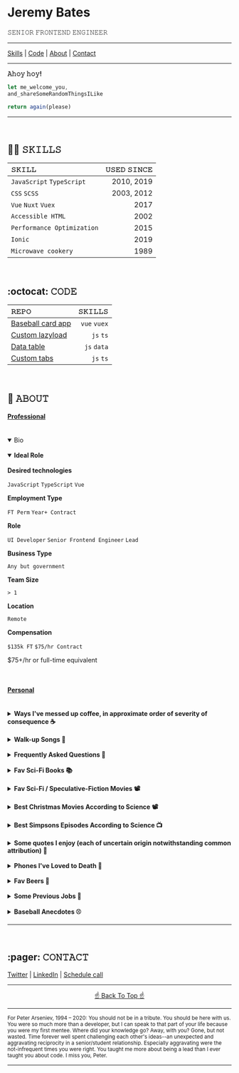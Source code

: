 <span id="jbatesTop"></span>

<h1>Jeremy Bates</h1>
<p>𝚂𝙴𝙽𝙸𝙾𝚁 𝙵𝚁𝙾𝙽𝚃𝙴𝙽𝙳 𝙴𝙽𝙶𝙸𝙽𝙴𝙴𝚁</p>
<hr>
<a href="#skills">Skills</a> | <a href="#code">Code</a> | <a href="#about">About</a> | <a href="#contact">Contact</a> 

<!-- |  <br><details><summary>About</summary><br><a href="#">Bio</a><br><a href="#idealrole">Ideal Role</a> <br><a href="https://raw.githubusercontent.com/jeremybatesDC/jeremybatesDC/main/jbates_resume_2021.pdf"> Résumé</a><br><a href="#scifibooks">Personal</a></details> |
| :--- |
-->
<hr>

<strong align="center"><b>𝙰𝚑𝚘𝚢 𝚑𝚘𝚢!</b></strong>

```javascript
let me_welcome_you,
and_shareSomeRandomThingsILike

return again(please)
```

<hr>

<!-- code -->
<!-- https://github.com/jeremybatesDC/baseballCardMakerApp/blob/v6/src/components/TextSlidersVuex.vue -->
<!-- what about nav stuff i wrote at penfed too? -->
<!-- top50 https://github.com/jeremybatesDC/dataTableExpandableWithCharts -->
<!-- like tabs vertical? With dark mode? https://github.com/jeremybatesDC/tabsVertical -->
<!-- Intersection Observer -->

<!-- consider jump nav at bottom too -->

<!-- Sites
 - iiba.org [Muze Silver Award] 
- sme.org [Muze Sliver]
- asisonline.org
- iftevent.org [AVA Platinum]
- americanchemistry.com
- aiim.org [W3 Silver] -->


<br id="skills"/>
<h2>🧑‍💻 𝚂𝙺𝙸𝙻𝙻𝚂</h2>

| 𝚂𝙺𝙸𝙻𝙻                           | 𝚄𝚂𝙴𝙳 𝚂𝙸𝙽𝙲𝙴          |
| :--- | ---: |
| `JavaScript` `TypeScript` | 2010, 2019          |
| `CSS` `SCSS`                    | 2003, 2012     | 
| `Vue` `Nuxt` `Vuex` | 2017 | 
| `Accessible HTML`                   | 2002         | 
| `Performance Optimization`                   | 2015         |
| `Ionic` | 2019    | 
| `Microwave cookery`                   | 1989         |

<br id="code">
<h2>:octocat: 𝙲𝙾𝙳𝙴</h2>

| 𝚁𝙴𝙿𝙾                           | 𝚂𝙺𝙸𝙻𝙻𝚂          |
| :--- | ---: |
| <a href="https://github.com/jeremybatesDC/baseballCardMakerApp/blob/v6/src/components/TextSlidersVuex.vue">Baseball card app</a> | `vue` `vuex` |
| <a href="https://github.com/jeremybatesDC/intersectionObserverLazyLoad">Custom lazyload</a> | `js` `ts` | 
| <a href="https://github.com/jeremybatesDC/dataTableExpandableWithCharts">Data table</a> | `js` `data` | 
| <a href="https://github.com/jeremybatesDC/tabsVertical">Custom tabs</a> | `js` `ts`         | 

<br id="idealrole">

<span id="about"><span>

<h2>📖 𝙰𝙱𝙾𝚄𝚃</h2>

<h4><ins>Professional</ins></h4>
<br>

<details open>
<summary>Bio</summary>
</details>

<br>

<details open>
	<summary><strong>Ideal Role</strong></summary>

<span>
<br />
<b>Desired technologies</b>
	
`JavaScript` `TypeScript` `Vue`
<br>

<b>Employment Type</b>

`FT Perm` `Year+ Contract` 

<b>Role</b>

`UI Developer` `Senior Frontend Engineer` `Lead`

<b>Business Type</b>

`Any but government`

<b>Team Size</b>

`> 1`

<b>Location</b>

`Remote`

<b>Compensation</b>

`$135k FT` `$75/hr Contract`

$75+/hr or full-time equivalent   


</span>
</details>

<!-- Conferences Attended including virtual ones over past year (smashing and speed workshop -- about to do vue masters and vue conf -->
<!-- Conferences attended
- Smashing Performance
Workshop: 2020
- SmashingConfNY: 2018
- JSConfUS: 2018
- O’Reilly Fluent: 2017
- NationJS: 2015, 17
- ForwardJS: 2016
- Event Apart DC: 2012, 13
- HTML5DevConf: 2011, 12 -->


<br id="personal">
<h4><ins>Personal</ins></h4>
<br />



<!--learn always - reduce complexity at every opportunity. - "write code, not too much, mostly functions."
accessibility is soul of internet name things well / legibility > micro-optimizations
spend most time reading not writing code -- kyle simpson
empower designers and allow them to see right away what available component options are. This avoids the issue that harms so many projects: inadvertent functional requirements drawn into designs.
gotta ship. if you're doing a site at an agency, avoid looking at client site in production. They do weird stuff with it and, as long as you've workd to educate client ahead of time with documentation too, you've just got to let it go. Kind of like being a journalist and not reading your stuff in print because invariably the editor will tweak it in ways you don't want/like. But that's the reality. gatekeepers are assholes. don't be one. share and learn together -->


<details>
	<summary>
		<strong>Ways I've messed up coffee, in approximate order of severity of consequence ☕</strong>
	</summary>
	<span><br>

* forgot water
* forgot grounds
* brewed with old grounds
* scooped-in grounds while basket missing
* scooped-in new grounds atop old grounds, overflowing basket
* double water, overflowing coffeemaker
* single cup upside down
* carafe misaligned
* carafe absent

<hr>
</span>
</details>

<br />


<details id="walkupsongs">
	<summary>
		<strong>Walk-up Songs 🎵</strong>
	</summary>
	<span><br />

| 𝚂𝙾𝙽𝙶                           | 𝙰𝚁𝚃𝙸𝚂𝚃               |
| :--- | ---: |
| **Mah Nà Mah Nà**                    | Piero Umiliani (Henson Cover)          | 
| **Whispering**                    | Alex Clare          | 
| **You'll be Under My Wheels**                    | The Prodigy         | 
| **Certified Air Raid Material**                    | edIT         | 
| **Converting Vegetarians**                    | Infected Mushroom         | 
| **Fanfare for the Common Man**                    | Aaron Copeland         | 



<hr>

</span>
</details>

<br />

<details id="faqs">
	<summary>
		<strong>Frequently Asked Questions 🤔</strong>
	</summary>
	<span><br />
&nbsp;&nbsp;&nbsp;&nbsp;❝ Where is my phone? ❞ <br><br>
&nbsp;&nbsp;&nbsp;&nbsp;❝ Have I had this beer before? ❞ <br><br>
&nbsp;&nbsp;&nbsp;&nbsp;❝ Henry, what do we do when we're sad and mad? ❞ <br><br>
&nbsp;&nbsp;&nbsp;&nbsp;❝ What should we have for a snack? ❞

<hr>

</span>
</details>


<br id="scifibooks"/>

<details id="">
	<summary>
		<strong>Fav Sci-Fi Books 📚</strong>
	</summary>
	<span><br>
		
| 𝚃𝙸𝚃𝙻𝙴                           | 𝙰𝚄𝚃𝙷𝙾𝚁               |
| :--- | ---: |
| *On the Beach*                    | Nevil Shute          | 
| *Level 7*                         | Mordecai Roshwald    |
| *Doomsday Book*                   | Connie Willis        |
| *A Canticle for Leibowitz*        | Walter M. Miller Jr. |
| *Ender's Game*                    | Orson Scott Card     | 
| *Down & Out in the Magic Kingdom* | Cory Doctorow        |    
| *The Naked Sun*                   | Isaac Asimov         |    
| *The Martian Chronicles*          | Ray Bradbury         |        
| *The Sparrow*                     | Mary Doria Russell   |             
| *Emphyrio*                        | Jack Vance           |          
| *The Book of Strange New Things*  | Michel Faber         |             

<hr>
</span>
</details>

<br id="scifimovies"/>

<details id="">
	<summary>
		<strong>Fav Sci-Fi / Speculative-Fiction Movies 📽️</strong>
	</summary>
	<span><br>
		
| 𝚃𝙸𝚃𝙻𝙴 | 𝚂𝚄𝙱𝙶𝙴𝙽𝚁𝙴(𝚂) |
| :--- | ---: |
| **12 Monkeys** | `Time travel` `Post-apocalyptic` |
| **History of Future Folk** | `Invasion` `Comedy` `Musical` |
| **Attack the Block**    | `Invasion` `Comedy` |
| **Ex Machina**          | `AI`                               |
| **Sorry to Bother You** | `Dystopic` `Dark comedy`            |
| **Demolition Man**      | `Human popsicle` `Comedy` `Dystopic` |
| **Ad Astra**            | `Sadstronaut`                      |
| **Dr. Strangelove** | `Apocalyptic` `Comedy` |
| **The Vast of Night**   | `UFOs` `Retro`                      |
| **Stingray Sam**   | `Musical` `Western`                      |
| **War Games**          | `AI` `Hacker`                        |
| **Okja**                | `Dark comedy`                      |

<hr>

</span>
</details>

<br />

<details id="">
	<summary>
		<strong>Best Christmas Movies According to Science 📽️</strong>
	</summary>
	<span><br />


| 𝚃𝙸𝚃𝙻𝙴                           |  𝚂𝚄𝙱𝙶𝙴𝙽𝚁𝙴(𝚂)               |
| :--- | ---: |
| **Scrooged**                         | `Christmas Carol`    |
| **The Night Before**                    | `Quarter-life crisis`          | 
| **Muppet Christmas Carol**                   | `Christmas Carol` `Musical`       |
| **Gremlins**        | `Horror` `Comedy` |
| **Die Hard**                    | `Action` `Yippee-ki-yay` | 
| **Rare Exports: A Christmas Tale**        | `Horror` `Fairy tale` |

<hr>

</span>
</details>

<br />

<details id="">
	<summary>
		<strong>Best Simpsons Episodes According to Science 📺</strong>
	</summary>
	<span><br />

| 𝚃𝙸𝚃𝙻𝙴                           | 𝙴𝙿𝙸𝚂𝙾𝙳𝙴               |
| :--- | ---: |
| **New Kid on the Block**                    | s4e8          | 
| **Rosebud**                         | s5e4    |
| **Last Exit to Springfield**                   | s4e17       |
| **Duffless**        | s4e16 |
| **Whacking Day**                    | s4e20 | 

<hr>

</span>
</details>

<br />

<details id="">
	<summary>
		<strong>Some quotes I enjoy (each of uncertain origin notwithstanding common
			attribution) 💬</strong>
	</summary>
	<span><br />
	&nbsp;&nbsp;&nbsp;&nbsp; ❝ Despite the high cost of living, it remains popular. ❞<br /><br />
&nbsp;&nbsp;&nbsp;&nbsp; ❝ Outside of a dog, a book is man's best friend. Inside of a dog, it's too dark to read. ❞<br /><br />
&nbsp;&nbsp;&nbsp;&nbsp; ❝ If brute force doesn't work, you're not using enough. ❞<br /><br />
&nbsp;&nbsp;&nbsp;&nbsp; ❝ [Have a good day] Thank you, but I've made other plans. ❞<br /><br />
&nbsp;&nbsp;&nbsp;&nbsp; ❝ When you come to a fork in the road, take it. ❞<br /><br />
&nbsp;&nbsp;&nbsp;&nbsp; ❝ It is like a finger that points to the moon. Don't look at the finger, or you will miss all the heavenly glory. ❞<br />
<hr>

</span>
</details>

<br />

<details id="phones" >
	<summary>
		<strong>Phones I've Loved to Death 📱</strong>
	</summary>
	<span><br />


|                𝙿𝙷𝙾𝙽𝙴           | 𝙲𝙰𝚄𝚂𝙴 𝙾𝙵 𝙳𝙴𝙰𝚃𝙷              |
| :--- | ---: |
| **Nexus 5**                         | Died in my hands on a Bermuda beach  |
| **Moto Atrix**                    |  Bricked  | 
| **Siemens sx66**                   | Died twitching on Haight Street of injuries sustained from its defenestration      |
| **iPhone 4**        | Screen burned by a too loosely hinged desk lamp in a Reykjavík hotel room |
| **Audiovox Thera**                    |  Broke up with girlfriend who then kicked me off her plan | 

<hr>

</span>
</details>


<br />

<details id="">
	<summary>
		<strong>Fav Beers 🍺</strong>
	</summary>
	<span> <br />

		
| 𝙱𝙴𝙴𝚁                           | 𝚂𝚃𝚈𝙻𝙴               |
| :--- | ---: |
| **Big Wave**, *Kona*                    | `Golden Ale`          | 
| **Citra Mantra**, *Otter Creek*                         | `India Pils Lager`    |
| **SO-LO**, *Goose Island*                         | `Session IPA`    |
| **Lowest Lord**, *Denizens*                   | `ESB`       |
| **Mango Even Keel**, *Ballast Point*        | `Session IPA` |
| **The Chuggernaut**, *Brewer's Art*        | `Kölsch` |
| **Prima Pils**, *Victory*        | `Pilsner` |

<hr>

</span>
</details>

<br />

<!-- Snorkeling excursions / Klein Bonaire / Blue Hole, Bermuda / Tunnels, Kauai / Big Island: Curacao: Playa GOODLIFE --> 


<details id="">
	<summary><strong>Some Previous Jobs 💼</strong></summary>
	<span> 
<br>
		
- Baseball writer (Giants & A's)
- Newspaper publisher
- Summer dinner theater musical thespian (ok, two weekends of tips for a few summers might not quite qualify as a career)
- Waiter, without the theater part
- Barista
- Spa reservations associate

<hr>
	</span>
</details>

<br />

<details id="">
	<summary><strong>Baseball Anecdotes ⚾</strong></summary>
	<span>
<br>

* David Ortiz once stole my pen.
* Roger Clemens yelled at me in the dugout during an actual game. [expand upon this story]. [add best angry rocket pic]
* Greg Maddux gave me a great answer to a question at his 300th win press conference. [find pic]
* Barry Bonds politely declined to answer a question and that night hit 660. Coincidence?
* Serendipitously saw the MLB debut of childhood teammate when he was announced as LA's reliever. I surprised him right back in the clubhouse!
* At a Chopt in Rosslyn, I saw this guy who looked like Bryce Harper and was wearing a beany and had distinctive mole under his eye--waaaa it WAS Bryce. "Bryce?"
"I'm eating."
It was early in the 2014 season when he was wasting at bats trying to bunt against a shift, and dammit I wanted to say something. But you don't presume to make suggestion to a world-class athlete--especially when starstruck. And, it's true, he was eating--albeit near the plastic utensils in a counter-service high-output lettuce emporium.
So I said the truest thing instead, which was "I watch the game to see you swing." His countenance changed, a modest grin escaped, and he extended his fist for a glorious bump.
That night he tripled with the bases loaded! And, because Bryce, he dove into third--even though he'd just made the (April) game 6-1. On his head-first slide, he tore a ligament in his left thumb. Nats' fans shared his pain, and it was a somber night. Of small relief is that, contrary to the ostensible causality, I bore no part of the responsibility. Bryce, you see, only bats left. He throws, and bumps, right.
* When I was four, we went to a New Britain Red Sox game. A man was signing autographs and my dad said he was a great pitcher--so we waited in line. When we reached the front of the line, the legendary Bob Feller spoke to me. "Get your elbow off the table, kid."
* As a reporter, I was also able to ask questions of Pedro Martinez, Randy Johnson, and yes, even Clemens (who didn't seem to recognize me after his start the next day. The fisherman's hat I wore that day may have helped...).
<!-- HR Derby Jess me. Home with baby. Each been to one separately-- me tho as a fan. Crazy -->

<hr>
	</span>
</details>


<hr />

<br>

<h2 id="contact">:pager: 𝙲𝙾𝙽𝚃𝙰𝙲𝚃</h2>
<a href="https://twitter.com/neanderthalian" target="_blank">Twitter</a> | 
<a href="https://www.linkedin.com/in/jeremybatesdc/" target="_blank">LinkedIn</a> | 
<a href="https://calendly.com/jeremybatesdc/zoom" target="_blank">Schedule call</a>

<br />

<hr />
<p align="center">
<a href="#jbatesTop">☝️ Back To Top ☝️</a>
</p>
<hr />

<sub>For Peter Arseniev, 1994 – 2020: You should not be in a tribute. You
	should be here with us. You were so much more than a developer, but I can speak
	to that part of your life because you were my first mentee. Where did your
	knowledge go? Away, with you? Gone, but not wasted. Time forever well spent
	challenging each other's ideas--an unexpected and aggravating reciprocity in a
	senior/student relationship. Especially aggravating were the not-infrequent
	times you were right. You taught me more about being a lead than I ever taught
	you about code. I miss you, Peter.</sub>


<hr>
